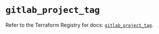 # `gitlab_project_tag`

Refer to the Terraform Registry for docs: [`gitlab_project_tag`](https://registry.terraform.io/providers/gitlabhq/gitlab/17.7.1/docs/resources/project_tag).
